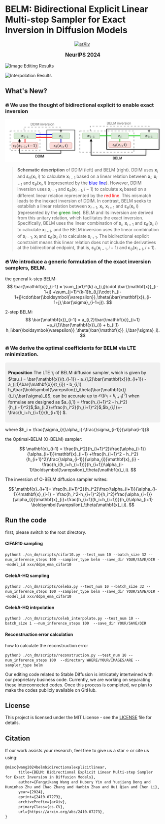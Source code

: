 # BELM: Bidirectional Explicit Linear Multi-step Sampler for Exact Inversion in Diffusion Models

<div align="center">

[![arXiv](https://img.shields.io/badge/arXiv%20paper-2410.07273-b31b1b.svg)](https://arxiv.org/abs/2410.07273)&nbsp;
</div>
<div>
  <p align="center" style="font-size: larger;">
    <strong>NeurIPS 2024 </strong>
  </p>
</div>

<!-- > Image Editing Results -->
![Image Editing Results](assets/editing_show.drawio.png)

<!-- > Interpolation Results -->
![Interpolation Results](assets/belm_inter_show.drawio.png)

<!-- ## Abstract

The inversion of diffusion model sampling, which aims to find the corresponding initial noise of a sample, plays a critical role in various tasks. Recently, several heuristic exact inversion samplers have been proposed to address the inexact inversion issue in a training-free manner. However, the theoretical properties of these heuristic samplers remain unknown and they often exhibit mediocre sampling quality. In this paper, we introduce a generic formulation, \emph{Bidirectional Explicit Linear Multi-step} (BELM) samplers, of the exact inversion samplers, which includes all previously proposed heuristic exact inversion samplers as special cases. The BELM formulation is derived from the variable-stepsize-variable-formula linear multi-step method via integrating a bidirectional explicit constraint. We highlight this bidirectional explicit constraint is the key of mathematically exact inversion. We systematically investigate the Local Truncation Error (LTE) within the BELM framework and show that the existing heuristic designs of exact inversion samplers yield sub-optimal LTE. Consequently, we propose the Optimal BELM (O-BELM) sampler through the LTE minimization approach. We conduct additional analysis to substantiate the theoretical stability and global convergence property of the proposed optimal sampler. Comprehensive experiments demonstrate our O-BELM sampler establishes the exact inversion property while achieving high-quality sampling. Additional experiments in image editing and image interpolation highlight the extensive potential of applying O-BELM in varying applications.  -->




## What's New?
### 🔥 We use the thought of bidirectional explicit to enable exact inversion
![Some edits](assets/belm_linear.drawio.png)
> **Schematic description** of DDIM (left) and BELM (right). DDIM uses $\mathbf{x}_i$ and $\boldsymbol{\varepsilon}_\theta(\mathbf{x}_i,i)$ to calculate $\mathbf{x}_{i-1}$ based on a linear relation between $\mathbf{x}_i$, $\mathbf{x}_{i-1}$ and $\boldsymbol{\varepsilon}_\theta(\mathbf{x}_i,i)$ (represented by the <span style="color:blue">blue line</span>). However, DDIM inversion uses $\mathbf{x}_{i-1}$ and $\boldsymbol{\varepsilon}_\theta(\mathbf{x}_{i-1},i-1)$ to calculate $\mathbf{x}_{i}$ based on a different linear relation represented by the <span style="color:red">red line</span>. This mismatch leads to the inexact inversion of DDIM. In contrast, BELM seeks to establish a linear relation between $\mathbf{x}_{i-1}$, $\mathbf{x}_i$, $\mathbf{x}_{i+1}$ and $\boldsymbol{\varepsilon}_\theta(\mathbf{x}_{i}, i)$ (represented by the <span style="color:green">green line</span>). BELM and its inversion are derived from this unitary relation, which facilitates the exact inversion. Specifically, BELM uses the linear combination of $\mathbf{x}_i$, $\mathbf{x}_{i+1}$ and $\boldsymbol{\varepsilon}_\theta(\mathbf{x}_{i},i)$ to calculate $\mathbf{x}_{i-1}$, and the BELM inversion uses the linear combination of $\mathbf{x}_{i-1}$, $\mathbf{x}_i$ and $\boldsymbol{\varepsilon}_\theta(\mathbf{x}_{i},i)$ to calculate $\mathbf{x}_{i+1}$. The bidirectional explicit constraint means this linear relation does not include the derivatives at the bidirectional endpoint, that is, $\boldsymbol{\varepsilon}_\theta(\mathbf{x}_{i-1},i-1)$ and $\boldsymbol{\varepsilon}_\theta(\mathbf{x}_{i+1},i+1)$.

### 🔥 We introduce a generic formulation of the exact inversion samplers, BELM.
<!-- ![Some edits](assets/belm.jpg)
![Some edits](assets/2-belm.jpg) -->
the general k-step BELM:
$$
\bar{\mathbf{x}}_{i-1} = \sum_{j=1}^{k} a_{i,j}\cdot \bar{\mathbf{x}}_{i-1+j} +\sum_{j=1}^{k-1}b_{i,j}\cdot h_{i-1+j}\cdot\bar{\boldsymbol{\varepsilon}}_\theta(\bar{\mathbf{x}}_{i-1+j},\bar{\sigma}_{i-1+j}).
$$

2-step BELM:
$$
\bar{\mathbf{x}}_{i-1} = a_{i,2}\bar{\mathbf{x}}_{i+1} +a_{i,1}\bar{\mathbf{x}}_{i} + b_{i,1} h_i\bar{\boldsymbol{\varepsilon}}_\theta(\bar{\mathbf{x}}_i,\bar{\sigma}_i).
$$

### 🔥 We derive the optimal coefficients for BELM via LTE minimization.
<!-- ![Some edits](assets/o-belm.jpg) -->

<div style="background-color: #f0f0f0; padding: 10px; border-radius: 5px;">

**Proposition**  The LTE $\tau_i$ of BELM diffusion sampler, which is given by $\tau_i = \bar{\mathbf{x}}(t_{i-1}) - a_{i,2}\bar{\mathbf{x}}(t_{i+1}) -a_{i,1}\bar{\mathbf{x}}(t_{i}) - b_{i,1} h_i\bar{\boldsymbol{\varepsilon}}_\theta(\bar{\mathbf{x}}(t_i),\bar{\sigma}_i)$, can be accurate up to $\mathcal{O}\left({(h_{i}+h_{i+1})}^3\right)$ when formulae are designed as $a_{i,1} = \frac{h_{i+1}^2 - h_i^2}{h_{i+1}^2}$,$a_{i,2}=\frac{h_i^2}{h_{i+1}^2}$,$b_{i,1}=- \frac{h_i+h_{i+1}}{h_{i+1}} $.

</div>

where $h_i = \frac{\sigma_i}{\alpha_i}-\frac{\sigma_{i-1}}{\alpha{i-1}}$

the Optimal-BELM (O-BELM) sampler:

$$
\mathbf{x}_{i-1} = \frac{h_i^2}{h_{i+1}^2}\frac{\alpha_{i-1}}{\alpha_{i+1}}\mathbf{x}_{i+1} +\frac{h_{i+1}^2 - h_i^2}{h_{i+1}^2}\frac{\alpha_{i-1}}{\alpha_{i}}\mathbf{x}_{i} - \frac{h_i(h_i+h_{i+1})}{h_{i+1}}\alpha_{i-1}\boldsymbol{\varepsilon}_\theta(\mathbf{x}_i,i).
$$

The inversion of O-BELM diffusion sampler writes:

$$
\mathbf{x}_{i+1}= \frac{h_{i+1}^2}{h_i^2}\frac{\alpha_{i+1}}{\alpha_{i-1}}\mathbf{x}_{i-1} + \frac{h_i^2-h_{i+1}^2}{h_i^2}\frac{\alpha_{i+1}}{\alpha_{i}}\mathbf{x}_{i}+\frac{h_{i+1}(h_i+h_{i+1})}{h_i}\alpha_{i+1} \boldsymbol{\varepsilon}_\theta(\mathbf{x}_i,i).
$$
## Run the code
first, please switch to the root directory.
#### CIFAR10 sampling
```shell
python3 ./cn_dm/scripts/cifar10.py --test_num 10 --batch_size 32 --num_inference_steps 100 --sampler_type belm --save_dir YOUR/SAVE/DIR --model_id xxx/ddpm_ema_cifar10
```

#### CelebA-HQ sampling
```shell
python3 ./cn_dm/scripts/celeba.py --test_num 10 --batch_size 32 --num_inference_steps 100 --sampler_type belm --save_dir YOUR/SAVE/DIR --model_id xxx/ddpm_ema_cifar10
```

#### CelebA-HQ intrpolation
```shell
python3 ./cn_dm/scripts/celeb_interpolate.py --test_num 10 --batch_size 1 --num_inference_steps 100  --save_dir YOUR/SAVE/DIR 
```

#### Reconstruction error calculation
how to calculate the reconstruction error
```shell
python3 ./cn_dm/scripts/reconstruction.py --test_num 10 --num_inference_steps 100  --directory WHERE/YOUR/IMAGES/ARE --sampler_type belm
```

Our editing code related to Stable Diffusion is intricately intertwined with our proprietary business code. Currently, we are working on separating these interconnected codes. Once this process is completed, we plan to make the codes publicly available on GitHub.


## License
This project is licensed under the MIT License - see the [LICENSE](LICENSE) file for details.


## Citation
If our work assists your research, feel free to give us a star ⭐ or cite us using:
```
@misc{wang2024belmbidirectionalexplicitlinear,
      title={BELM: Bidirectional Explicit Linear Multi-step Sampler for Exact Inversion in Diffusion Models}, 
      author={Fangyikang Wang and Hubery Yin and Yuejiang Dong and Huminhao Zhu and Chao Zhang and Hanbin Zhao and Hui Qian and Chen Li},
      year={2024},
      eprint={2410.07273},
      archivePrefix={arXiv},
      primaryClass={cs.CV},
      url={https://arxiv.org/abs/2410.07273}, 
}
```